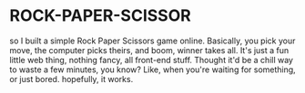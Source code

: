 # ROCK-PAPER-SCISSOR
so I built a simple Rock Paper Scissors game online. Basically, you pick your move, the computer picks theirs, and boom, winner takes all. It's just a fun little web thing, nothing fancy, all front-end stuff. Thought it'd be a chill way to waste a few minutes, you know? Like, when you're waiting for something, or just bored. hopefully, it works.
